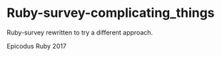 # Ruby-survey-complicating_things

Ruby-survey rewritten to try a different approach.

Epicodus Ruby 2017
